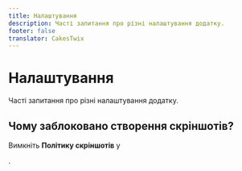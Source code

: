 ```yaml
---
title: Налаштування
description: Часті запитання про різні налаштування додатку.
footer: false
translator: CakesTwix
---
```


# Налаштування
Часті запитання про різні налаштування додатку.

## Чому заблоковано створення скріншотів?
Вимкніть **Політику скріншотів** у <nav to="reader">.
